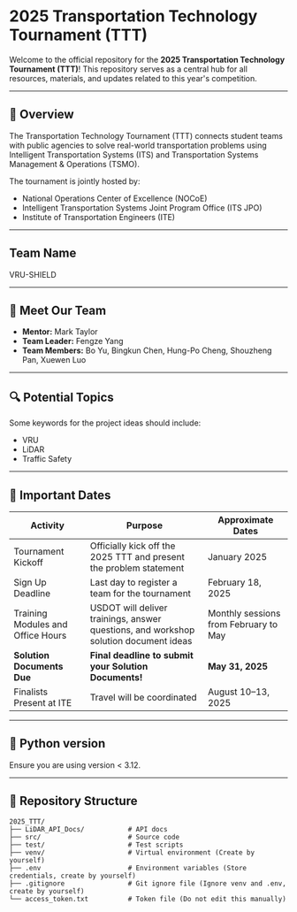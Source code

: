 # 2025 Transportation Technology Tournament (TTT)

Welcome to the official repository for the **2025 Transportation Technology Tournament (TTT)**! This repository serves as a central hub for all resources, materials, and updates related to this year's competition.

---

## 🚀 Overview
The Transportation Technology Tournament (TTT) connects student teams with public agencies to solve real-world transportation problems using Intelligent Transportation Systems (ITS) and Transportation Systems Management & Operations (TSMO). 

The tournament is jointly hosted by:
- National Operations Center of Excellence (NOCoE)
- Intelligent Transportation Systems Joint Program Office (ITS JPO)
- Institute of Transportation Engineers (ITE)

---

## Team Name

VRU-SHIELD

---

## 👥 Meet Our Team
- **Mentor:** Mark Taylor   
- **Team Leader:** Fengze Yang  
- **Team Members:** Bo Yu, Bingkun Chen, Hung-Po Cheng, Shouzheng Pan, Xuewen Luo

---

## 🔍 Potential Topics
Some keywords for the project ideas should include:
- VRU
- LiDAR
- Traffic Safety

---

## 📅 Important Dates

| Activity | Purpose | Approximate Dates |
|----------------------------|---------------------------------------------------------------|--------------------|
| Tournament Kickoff | Officially kick off the 2025 TTT and present the problem statement | January 2025 |
| Sign Up Deadline | Last day to register a team for the tournament | February 18, 2025 |
| Training Modules and Office Hours | USDOT will deliver trainings, answer questions, and workshop solution document ideas | Monthly sessions from February to May |
| **Solution Documents Due** | **Final deadline to submit your Solution Documents!** | **May 31, 2025** |
| Finalists Present at ITE | Travel will be coordinated | August 10–13, 2025 |

---

## 🐍 Python version

Ensure you are using version < 3.12.

---

## 📂 Repository Structure
```
2025_TTT/
├── LiDAR_API_Docs/           # API docs
├── src/                      # Source code
├── test/                     # Test scripts
├── venv/                     # Virtual environment (Create by yourself)
├── .env                      # Environment variables (Store credentials, create by yourself)
├── .gitignore                # Git ignore file (Ignore venv and .env, create by yourself)
└── access_token.txt          # Token file (Do not edit this manually)
```
